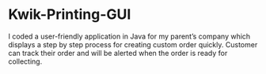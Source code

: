 # Kwik-Printing-GUI
I coded a user-friendly application in Java for my parent’s company which displays a step by step process for creating custom order quickly. Customer can track their order and will be alerted when the order is ready for collecting.
